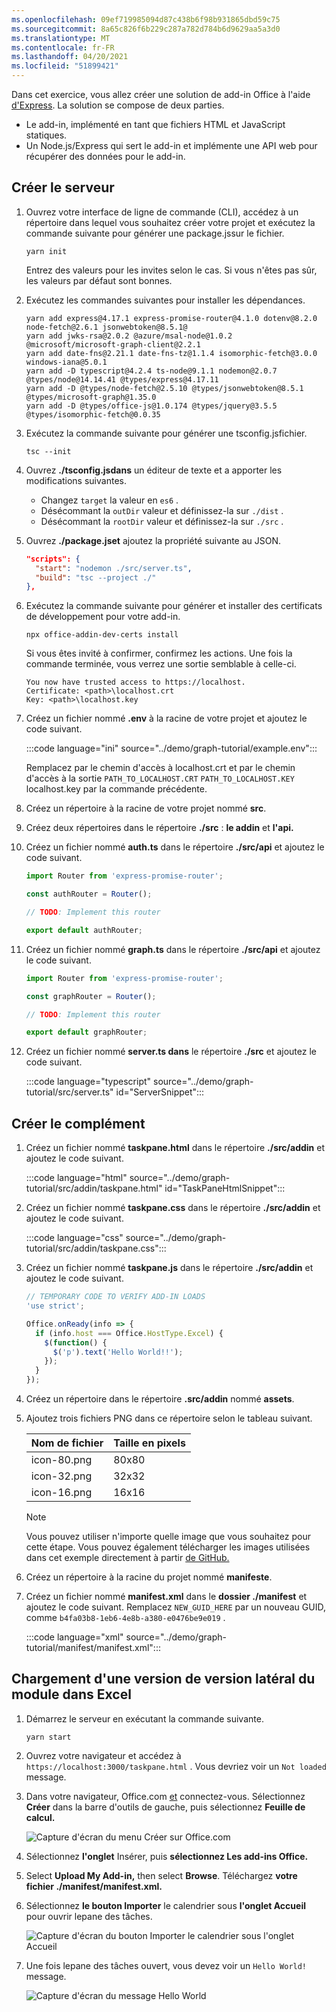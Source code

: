```yaml
---
ms.openlocfilehash: 09ef719985094d87c438b6f98b931865dbd59c75
ms.sourcegitcommit: 8a65c826f6b229c287a782d784b6d9629aa5a3d0
ms.translationtype: MT
ms.contentlocale: fr-FR
ms.lasthandoff: 04/20/2021
ms.locfileid: "51899421"
---
```

<!-- markdownlint-disable MD002 MD041 -->

Dans cet exercice, vous allez créer une solution de add-in Office à l'aide [d'Express](http://expressjs.com/). La solution se compose de deux parties.

- Le add-in, implémenté en tant que fichiers HTML et JavaScript statiques.
- Un Node.js/Express qui sert le add-in et implémente une API web pour récupérer des données pour le add-in.

## <a name="create-the-server"></a>Créer le serveur

1. Ouvrez votre interface de ligne de commande (CLI), accédez à un répertoire dans lequel vous souhaitez créer votre projet et exécutez la commande suivante pour générer une package.jssur le fichier.

    ```Shell
    yarn init
    ```

    Entrez des valeurs pour les invites selon le cas. Si vous n'êtes pas sûr, les valeurs par défaut sont bonnes.

1. Exécutez les commandes suivantes pour installer les dépendances.

    ```Shell
    yarn add express@4.17.1 express-promise-router@4.1.0 dotenv@8.2.0 node-fetch@2.6.1 jsonwebtoken@8.5.1@
    yarn add jwks-rsa@2.0.2 @azure/msal-node@1.0.2 @microsoft/microsoft-graph-client@2.2.1
    yarn add date-fns@2.21.1 date-fns-tz@1.1.4 isomorphic-fetch@3.0.0 windows-iana@5.0.1
    yarn add -D typescript@4.2.4 ts-node@9.1.1 nodemon@2.0.7 @types/node@14.14.41 @types/express@4.17.11
    yarn add -D @types/node-fetch@2.5.10 @types/jsonwebtoken@8.5.1 @types/microsoft-graph@1.35.0
    yarn add -D @types/office-js@1.0.174 @types/jquery@3.5.5 @types/isomorphic-fetch@0.0.35
    ```

1. Exécutez la commande suivante pour générer une tsconfig.jsfichier.

    ```Shell
    tsc --init
    ```

1. Ouvrez **./tsconfig.jsdans** un éditeur de texte et a apporter les modifications suivantes.

    - Changez `target` la valeur en `es6` .
    - Désécommant la `outDir` valeur et définissez-la sur `./dist` .
    - Désécommant la `rootDir` valeur et définissez-la sur `./src` .

1. Ouvrez **./package.jset** ajoutez la propriété suivante au JSON.

    ```json
    "scripts": {
      "start": "nodemon ./src/server.ts",
      "build": "tsc --project ./"
    },
    ```

1. Exécutez la commande suivante pour générer et installer des certificats de développement pour votre add-in.

    ```Shell
    npx office-addin-dev-certs install
    ```

    Si vous êtes invité à confirmer, confirmez les actions. Une fois la commande terminée, vous verrez une sortie semblable à celle-ci.

    ```Shell
    You now have trusted access to https://localhost.
    Certificate: <path>\localhost.crt
    Key: <path>\localhost.key
    ```

1. Créez un fichier nommé **.env** à la racine de votre projet et ajoutez le code suivant.

    :::code language="ini" source="../demo/graph-tutorial/example.env":::

    Remplacez par le chemin d'accès à localhost.crt et par le chemin d'accès à la sortie `PATH_TO_LOCALHOST.CRT` `PATH_TO_LOCALHOST.KEY` localhost.key par la commande précédente.

1. Créez un répertoire à la racine de votre projet nommé **src**.

1. Créez deux répertoires dans le répertoire **./src** : **le addin** et **l'api.**

1. Créez un fichier nommé **auth.ts** dans le répertoire **./src/api** et ajoutez le code suivant.

    ```typescript
    import Router from 'express-promise-router';

    const authRouter = Router();

    // TODO: Implement this router

    export default authRouter;
    ```

1. Créez un fichier nommé **graph.ts** dans le répertoire **./src/api** et ajoutez le code suivant.

    ```typescript
    import Router from 'express-promise-router';

    const graphRouter = Router();

    // TODO: Implement this router

    export default graphRouter;
    ```

1. Créez un fichier nommé **server.ts dans** le répertoire **./src** et ajoutez le code suivant.

    :::code language="typescript" source="../demo/graph-tutorial/src/server.ts" id="ServerSnippet":::

## <a name="create-the-add-in"></a>Créer le complément

1. Créez un fichier nommé **taskpane.html** dans le répertoire **./src/addin** et ajoutez le code suivant.

    :::code language="html" source="../demo/graph-tutorial/src/addin/taskpane.html" id="TaskPaneHtmlSnippet":::

1. Créez un fichier nommé **taskpane.css** dans le répertoire **./src/addin** et ajoutez le code suivant.

    :::code language="css" source="../demo/graph-tutorial/src/addin/taskpane.css":::

1. Créez un fichier nommé **taskpane.js** dans le répertoire **./src/addin** et ajoutez le code suivant.

    ```javascript
    // TEMPORARY CODE TO VERIFY ADD-IN LOADS
    'use strict';

    Office.onReady(info => {
      if (info.host === Office.HostType.Excel) {
        $(function() {
          $('p').text('Hello World!!');
        });
      }
    });
    ```

1. Créez un répertoire dans le répertoire **.src/addin** nommé **assets**.

1. Ajoutez trois fichiers PNG dans ce répertoire selon le tableau suivant.

    | Nom de fichier   | Taille en pixels |
    |-------------|----------------|
    | icon-80.png | 80x80          |
    | icon-32.png | 32x32          |
    | icon-16.png | 16x16          |

    > [!NOTE]
    > Vous pouvez utiliser n'importe quelle image que vous souhaitez pour cette étape. Vous pouvez également télécharger les images utilisées dans cet exemple directement à partir [de GitHub.](https://github.com/microsoftgraph/msgraph-training-office-addin/demo/graph-tutorial/src/addin/assets)

1. Créez un répertoire à la racine du projet nommé **manifeste**.

1. Créez un fichier nommé **manifest.xml** dans le **dossier ./manifest** et ajoutez le code suivant. Remplacez `NEW_GUID_HERE` par un nouveau GUID, comme `b4fa03b8-1eb6-4e8b-a380-e0476be9e019` .

    :::code language="xml" source="../demo/graph-tutorial/manifest/manifest.xml":::

## <a name="side-load-the-add-in-in-excel"></a>Chargement d'une version de version latéral du module dans Excel

1. Démarrez le serveur en exécutant la commande suivante.

    ```Shell
    yarn start
    ```

1. Ouvrez votre navigateur et accédez à `https://localhost:3000/taskpane.html` . Vous devriez voir un `Not loaded` message.

1. Dans votre navigateur, Office.com [et](https://www.office.com/) connectez-vous. Sélectionnez **Créer** dans la barre d'outils de gauche, puis sélectionnez **Feuille de calcul.**

    ![Capture d'écran du menu Créer sur Office.com](images/office-select-excel.png)

1. Sélectionnez **l'onglet** Insérer, puis **sélectionnez Les add-ins Office.**

1. Select **Upload My Add-in,** then select **Browse**. Téléchargez **votre fichier ./manifest/manifest.xml.**

1. Sélectionnez **le bouton Importer** le calendrier sous **l'onglet Accueil** pour ouvrir lepane des tâches.

    ![Capture d'écran du bouton Importer le calendrier sous l'onglet Accueil](images/get-started.png)

1. Une fois lepane des tâches ouvert, vous devez voir un `Hello World!` message.

    ![Capture d'écran du message Hello World](images/hello-world.png)
